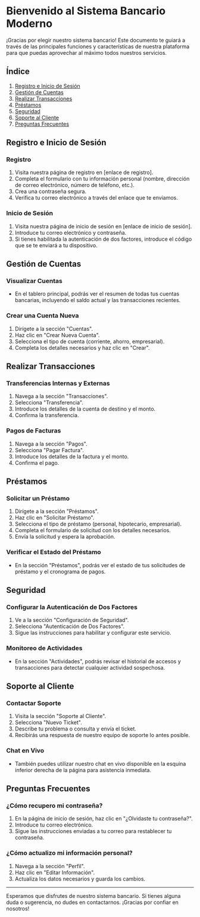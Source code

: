 
# Bienvenido al Sistema Bancario Moderno

¡Gracias por elegir nuestro sistema bancario! Este documento te guiará a través de las principales funciones y características de nuestra plataforma para que puedas aprovechar al máximo todos nuestros servicios.

## Índice

1.  [Registro e Inicio de Sesión](#registro-e-inicio-de-sesi%C3%B3n)
2.  [Gestión de Cuentas](#gesti%C3%B3n-de-cuentas)
3.  [Realizar Transacciones](#realizar-transacciones)
4.  [Préstamos](#pr%C3%A9stamos)
5.  [Seguridad](#seguridad)
6.  [Soporte al Cliente](#soporte-al-cliente)
7.  [Preguntas Frecuentes](#preguntas-frecuentes)

## Registro e Inicio de Sesión

### Registro

1.  Visita nuestra página de registro en [enlace de registro].
2.  Completa el formulario con tu información personal (nombre, dirección de correo electrónico, número de teléfono, etc.).
3.  Crea una contraseña segura.
4.  Verifica tu correo electrónico a través del enlace que te enviamos.

### Inicio de Sesión

1.  Visita nuestra página de inicio de sesión en [enlace de inicio de sesión].
2.  Introduce tu correo electrónico y contraseña.
3.  Si tienes habilitada la autenticación de dos factores, introduce el código que se te enviará a tu dispositivo.

## Gestión de Cuentas

### Visualizar Cuentas

-   En el tablero principal, podrás ver el resumen de todas tus cuentas bancarias, incluyendo el saldo actual y las transacciones recientes.

### Crear una Cuenta Nueva

1.  Dirígete a la sección "Cuentas".
2.  Haz clic en "Crear Nueva Cuenta".
3.  Selecciona el tipo de cuenta (corriente, ahorro, empresarial).
4.  Completa los detalles necesarios y haz clic en "Crear".

## Realizar Transacciones

### Transferencias Internas y Externas

1.  Navega a la sección "Transacciones".
2.  Selecciona "Transferencia".
3.  Introduce los detalles de la cuenta de destino y el monto.
4.  Confirma la transferencia.

### Pagos de Facturas

1.  Navega a la sección "Pagos".
2.  Selecciona "Pagar Factura".
3.  Introduce los detalles de la factura y el monto.
4.  Confirma el pago.

## Préstamos

### Solicitar un Préstamo

1.  Dirígete a la sección "Préstamos".
2.  Haz clic en "Solicitar Préstamo".
3.  Selecciona el tipo de préstamo (personal, hipotecario, empresarial).
4.  Completa el formulario de solicitud con los detalles necesarios.
5.  Envía la solicitud y espera la aprobación.

### Verificar el Estado del Préstamo

-   En la sección "Préstamos", podrás ver el estado de tus solicitudes de préstamo y el cronograma de pagos.

## Seguridad

### Configurar la Autenticación de Dos Factores

1.  Ve a la sección "Configuración de Seguridad".
2.  Selecciona "Autenticación de Dos Factores".
3.  Sigue las instrucciones para habilitar y configurar este servicio.

### Monitoreo de Actividades

-   En la sección "Actividades", podrás revisar el historial de accesos y transacciones para detectar cualquier actividad sospechosa.

## Soporte al Cliente

### Contactar Soporte

1.  Visita la sección "Soporte al Cliente".
2.  Selecciona "Nuevo Ticket".
3.  Describe tu problema o consulta y envía el ticket.
4.  Recibirás una respuesta de nuestro equipo de soporte lo antes posible.

### Chat en Vivo

-   También puedes utilizar nuestro chat en vivo disponible en la esquina inferior derecha de la página para asistencia inmediata.

## Preguntas Frecuentes

### ¿Cómo recupero mi contraseña?

1.  En la página de inicio de sesión, haz clic en "¿Olvidaste tu contraseña?".
2.  Introduce tu correo electrónico.
3.  Sigue las instrucciones enviadas a tu correo para restablecer tu contraseña.

### ¿Cómo actualizo mi información personal?

1.  Navega a la sección "Perfil".
2.  Haz clic en "Editar Información".
3.  Actualiza los datos necesarios y guarda los cambios.

----------

Esperamos que disfrutes de nuestro sistema bancario. Si tienes alguna duda o sugerencia, no dudes en contactarnos. ¡Gracias por confiar en nosotros!